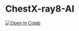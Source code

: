 # ChestX-ray8-AI

[![Open In Colab](https://colab.research.google.com/assets/colab-badge.svg)](https://colab.research.google.com/github/tiega/ChestX-ray8-AI/blob/master/ChestX-ray8.ipynb)
